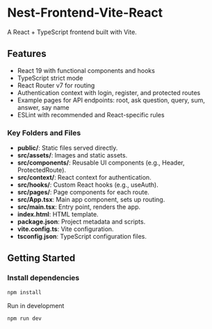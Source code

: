 # Nest-Frontend-Vite-React

A React + TypeScript frontend built with Vite.

## Features

- React 19 with functional components and hooks
- TypeScript strict mode
- React Router v7 for routing
- Authentication context with login, register, and protected routes
- Example pages for API endpoints: root, ask question, query, sum, answer, say name
- ESLint with recommended and React-specific rules

### Key Folders and Files

- **public/**: Static files served directly.
- **src/assets/**: Images and static assets.
- **src/components/**: Reusable UI components (e.g., Header, ProtectedRoute).
- **src/context/**: React context for authentication.
- **src/hooks/**: Custom React hooks (e.g., useAuth).
- **src/pages/**: Page components for each route.
- **src/App.tsx**: Main app component, sets up routing.
- **src/main.tsx**: Entry point, renders the app.
- **index.html**: HTML template.
- **package.json**: Project metadata and scripts.
- **vite.config.ts**: Vite configuration.
- **tsconfig**.**json**: TypeScript configuration files.

## Getting Started

### Install dependencies

```sh
npm install
```
Run in development
```sh
npm run dev
```
